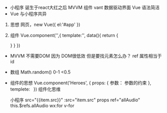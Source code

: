 - 小程序 诞生于react大红之后
  MVVM 组件 vant
  数据驱动界面
  Vue 语法简洁
- Vue 与小程序共异
1. 思想
  网页，new Vue({
    el:'#app'
  })
2. 组件
  Vue.component('',{
    template:'',
    data(){
      return {

      }
    }
  })

- MVVM 不需要DOM 因为 DOM很低效
但是要找元素怎么办？ ref 属性相当于id 
- 数组
  Math.random() 0-1 <0.5 

- 组件的思想
  Vue.component('Heroes', {
    props: {
      参数： 参数的约束
    },
    templete:`
    `
  })
  组件化思维
  <Heroes :heroes="heroes" />

  小程序 src="{{item.src}}"
  :src="item.src"
  props 
  ref="allAudio" this.$refs.allAudio
  wx:for v-for